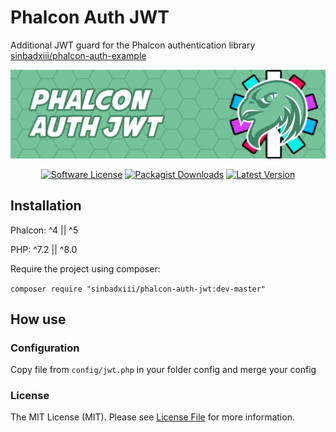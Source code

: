# Phalcon Auth JWT



Additional JWT guard for the Phalcon authentication library [sinbadxiii/phalcon-auth-example](https://github.com/sinbadxiii/phalcon-auth)

![Banner](https://github.com/sinbadxiii/images/blob/master/phalcon-auth-jwt/logo.png?raw=true)

<p align="center">
<a href="LICENSE"><img src="https://img.shields.io/badge/license-MIT-brightgreen?style=flat-square" alt="Software License"></img></a>
<a href="https://packagist.org/packages/sinbadxiii/phalcon-auth-jwt"><img src="https://img.shields.io/packagist/dt/sinbadxiii/phalcon-auth-jwt?style=flat-square" alt="Packagist Downloads"></img></a>
<a href="https://github.com/sinbadxiii/phalcon-auth-jwt/releases"><img src="https://img.shields.io/github/release/sinbadxiii/phalcon-auth-jwt?style=flat-square" alt="Latest Version"></img></a>
</p>

## Installation

Phalcon: ^4 || ^5

PHP: ^7.2 || ^8.0

Require the project using composer:

`composer require "sinbadxiii/phalcon-auth-jwt:dev-master"`

## How use


### Configuration

Copy file from `config/jwt.php` in your folder config and merge your config


### License
The MIT License (MIT). Please see [License File](https://github.com/sinbadxiii/phalcon-auth/blob/master/LICENSE) for more information.